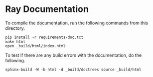 # Ray Documentation

To compile the documentation, run the following commands from this directory.

```
pip install -r requirements-doc.txt
make html
open _build/html/index.html
```

To test if there are any build errors with the documentation, do the following.

```
sphinx-build -W -b html -d _build/doctrees source _build/html
```
